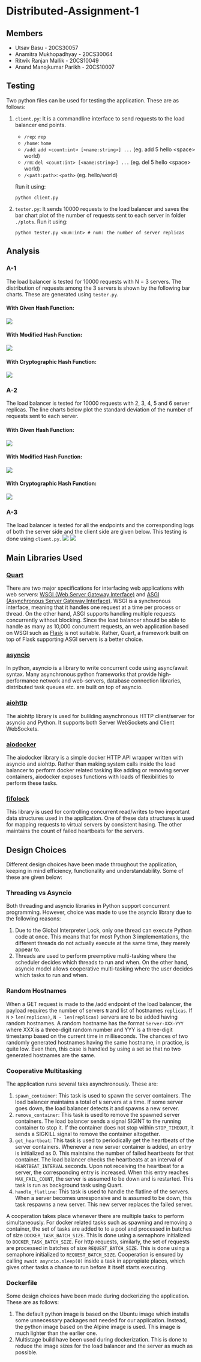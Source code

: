 # Distributed-Assignment-1

## Members
* Utsav Basu - 20CS30057
* Anamitra Mukhopadhyay - 20CS30064
* Ritwik Ranjan Mallik - 20CS10049
* Anand Manojkumar Parikh - 20CS10007

## Testing 
Two python files can be used for testing the application. These are as follows:
1. `client.py`: It is a commandline interface to send requests to the load balancer end points.
    * `/rep`: `rep`
    * `/home`: `home`
    * `/add`: `add <count:int> [<name:string>] ...` (eg. add 5 hello \<space> world)
    * `/rm`: `del <count:int> [<name:string>] ...` (eg. del 5 hello \<space> world)
    * `/<path:path>`: `<path>` (eg. hello/world)

    Run it using:
    ``` shell
    python client.py
    ```

1. `tester.py`: It sends 10000 requests to the load balancer and saves the bar chart plot of the number of requests sent to each server in folder `./plots`.
    Run it using:
    ``` shell
    python tester.py <num:int> # num: the number of server replicas
    ```

## Analysis
### A-1
The load balancer is tested for 10000 requests with N = 3 servers. The distribution of requests among the 3 servers is shown by the following bar charts. These are generated using `tester.py`.

#### With Given Hash Function:
![](./plots/plot-3-0.jpg)

#### With Modified Hash Function:
![](./plots/plot-3-1.jpg)

#### With Cryptographic Hash Function:
![](./plots/plot-3-2.jpg)

### A-2
The load balancer is tested for 10000 requests with 2, 3, 4, 5 and 6 server replicas. The line charts below plot the standard deviation of the number of requests sent to each server.

#### With Given Hash Function:
![](./plots/SD-0.jpg)

#### With Modified Hash Function:
![](./plots/SD-1.jpg)

#### With Cryptographic Hash Function:
![](./plots/SD-2.jpg)

### A-3
The load balancer is tested for all the endpoints and the corresponding logs of both the server side and the client side are given below. This testing is done using `client.py`.
![](./plots/rep-req.png) ![](./plots/rep-res.png)


## Main Libraries Used
### [Quart](https://pgjones.gitlab.io/quart/)
There are two major specifications for interfacing web applications with web servers: [WSGI (Web Server Gateway Interface)](https://wsgi.readthedocs.io/en/latest/what.html) and [ASGI (Asynchronous Server Gateway Interface)](https://asgi.readthedocs.io/en/latest/). WSGI is a synchronous interface, meaning that it handles one request at a time per process or thread. On the other hand, ASGI supports handling multiple requests concurrently without blocking. Since the load balancer should be able to handle as many as 10,000 concurrent requests, an web application based on WSGI such as [Flask](https://flask.palletsprojects.com/en/3.0.x/) is not suitable. Rather, Quart, a framework built on top of Flask supporting ASGI servers is a better choice.

### [asyncio](https://docs.python.org/3/library/asyncio.html)
In python, asyncio is a library to write concurrent code using async/await syntax. Many asynchronous python frameworks that provide high-performance network and web-servers, database connection libraries, distributed task queues etc. are built on top of asyncio.

### [aiohttp](https://docs.aiohttp.org/en/stable/)
The aiohttp library is used for bulilding asynchronous HTTP client/server for asyncio and Python. It supports both Server WebSockets and Client WebSockets. 

### [aiodocker](https://aiodocker.readthedocs.io/en/latest/)
The aiodocker library is a simple docker HTTP API wrapper written with asyncio and aiohttp. Rather than making system calls inside the load balancer to perform docker related tasking like adding or removing server containers, aiodocker exposes functions with loads of flexibilities to perform these tasks.

### [fifolock](https://github.com/michalc/fifolock)
This library is used for controlling concurrent read/writes to two important data structures used in the application. One of these data structures is used for mapping requests to virtual servers by consistent hasing. The other maintains the count of failed heartbeats for the servers.  

## Design Choices
Different design choices have been made throughout the application, keeping in mind efficiency, functionality and understandability. Some of these are given below:

### Threading vs Asyncio
Both threading and asyncio libraries in Python support concurrent programming. However, choice was made to use the asyncio library due to the following reasons:
1. Due to the Global Interpreter Lock, only one thread can execute Python code at once. This means that for most Python 3 implementations, the different threads do not actually execute at the same time, they merely appear to.
1. Threads are used to perform preemptive multi-tasking where the scheduler decides which threads to run and when. On the other hand, asyncio model allows cooperative multi-tasking where the user decides which tasks to run and when.

### Random Hostnames
When a GET request is made to the /add endpoint of the load balancer, the payload requires the number of servers `N` and list of hostnames `replicas`. If `N` > `len(replicas)`, `N - len(replicas)` servers are to be added having random hostnames. A random hostname has the format `Server-XXX-YYY` where XXX is a three-digit random number and YYY is a three-digit timestamp based on the current time in milliseconds. The chances of two randomly generated hostnames having the same hostname, in practice, is quite low. Even then, this case is handled by using a set so that no two generated hostnames are the same.

### Cooperative Multitasking
The application runs several taks asynchronously. These are:
1. `spawn_container`: This task is used to spawn the server containers. The load balancer maintains a total of `N` servers at a time. If some server goes down, the load balancer detects it and spawns a new server.
1. `remove_container`: This task is used to remove the spawned server containers. The load balancer sends a signal SIGINT to the running container to stop it. If the container does not stop within `STOP_TIMEOUT`, it sends a SIGKILL signal to remove the container altogether. 
1. `get_heartbeat`: This task is used to periodically get the heartbeats of the server containers. Whenever a new server container is added, an entry is initialized as 0. This maintains the number of failed heartbeats for that container. The load balancer checks the heartbeats at an interval of `HEARTBEAT_INTERVAL` seconds. Upon not receiving the heartbeat for a server, the corresponding entry is increased. When this entry reaches `MAX_FAIL_COUNT`, the server is assumed to be down and is restarted. This task is run as background task using Quart.
1. `handle_flatline`: This task is used to handle the flatline of the servers. When a server becomes unresponsive and is assumed to be down, this task respawns a new server. This new server replaces the failed server. 

A cooperation takes place whenever there are multiple tasks to perform simultaneously. For docker related tasks such as spawning and removing a container, the set of tasks are added to to a pool and processed in batches of size `DOCKER_TASK_BATCH_SIZE`. This is done using a semaphore initialized to `DOCKER_TASK_BATCH_SIZE`. For http requests, similarly, the set of requests are processed in batches of size `REQUEST_BATCH_SIZE`. This is done using a semaphore initialized to `REQUEST_BATCH_SIZE`. Cooperation is ensured by calling `await asyncio.sleep(0)` inside a task in appropiate places, which gives other tasks a chance to run before it itself starts executing.

### Dockerfile
Some design choices have been made during dockerizing the application. These are as follows:
1. The default python image is based on the Ubuntu image which installs some unnecessary packages not needed for our application. Instead, the python image based on the Alpine image is used. This image is much lighter than the earlier one.
1. Multistage build have been used during dockerization. This is done to reduce the image sizes for the load balancer and the server as much as possible.
